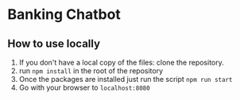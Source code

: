 # Banking Chatbot

## How to use locally

1. If you don't have a local copy of the files: clone the repository.
2. run `npm install` in the root of the repository
3. Once the packages are installed just run the script `npm run start`
4. Go with your browser to `localhost:8080`
